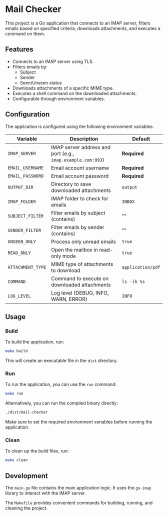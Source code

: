 # Mail Checker

This project is a Go application that connects to an IMAP server, filters emails based on specified criteria, downloads attachments, and executes a command on them.

## Features

- Connects to an IMAP server using TLS.
- Filters emails by:
  - Subject
  - Sender
  - Seen/Unseen status
- Downloads attachments of a specific MIME type.
- Executes a shell command on the downloaded attachments.
- Configurable through environment variables.

## Configuration

The application is configured using the following environment variables:

| Variable          | Description                                     | Default           |
|-------------------|-------------------------------------------------|-------------------|
| `IMAP_SERVER`     | IMAP server address and port (e.g., `imap.example.com:993`) | **Required** |
| `EMAIL_USERNAME`  | Email account username                          | **Required**      |
| `EMAIL_PASSWORD`  | Email account password                          | **Required**      |
| `OUTPUT_DIR`      | Directory to save downloaded attachments        | `output`          |
| `IMAP_FOLDER`     | IMAP folder to check for emails                 | `INBOX`           |
| `SUBJECT_FILTER`  | Filter emails by subject (contains)             | ""                |
| `SENDER_FILTER`   | Filter emails by sender (contains)              | ""                |
| `UNSEEN_ONLY`     | Process only unread emails                      | `true`            |
| `READ_ONLY`       | Open the mailbox in read-only mode              | `true`            |
| `ATTACHMENT_TYPE` | MIME type of attachments to download            | `application/pdf` |
| `COMMAND`         | Command to execute on downloaded attachments    | `ls -lh %s`       |
| `LOG_LEVEL`       | Log level (DEBUG, INFO, WARN, ERROR)            | `INFO`            |

## Usage

### Build

To build the application, run:

```sh
make build
```

This will create an executable file in the `dist` directory.

### Run

To run the application, you can use the `run` command:

```sh
make run
```

Alternatively, you can run the compiled binary directly:

```sh
./dist/mail-checker
```

Make sure to set the required environment variables before running the application.

### Clean

To clean up the build files, run:

```sh
make clean
```

## Development

The `main.go` file contains the main application logic. It uses the `go-imap` library to interact with the IMAP server.

The `Makefile` provides convenient commands for building, running, and cleaning the project.
